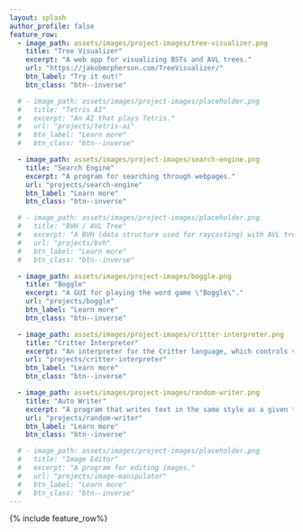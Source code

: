 ```yaml
---
layout: splash
author_profile: false
feature_row:
  - image_path: assets/images/project-images/tree-visualizer.png
    title: "Tree Visualizer"
    excerpt: "A web app for visualizing BSTs and AVL trees."
    url: "https://jakobmcpherson.com/TreeVisualizer/"
    btn_label: "Try it out!"
    btn_class: "btn--inverse"

  # - image_path: assets/images/project-images/placeholder.png
  #   title: "Tetris AI"
  #   excerpt: "An AI that plays Tetris."
  #   url: "projects/tetris-ai"
  #   btn_label: "Learn more"
  #   btn_class: "btn--inverse"

  - image_path: assets/images/project-images/search-engine.png
    title: "Search Engine"
    excerpt: "A program for searching through webpages."
    url: "projects/search-engine"
    btn_label: "Learn more"
    btn_class: "btn--inverse"

  # - image_path: assets/images/project-images/placeholder.png
  #   title: "BVH / AVL Tree"
  #   excerpt: "A BVH (data structure used for raycasting) with AVL tree properties."
  #   url: "projects/bvh"
  #   btn_label: "Learn more"
  #   btn_class: "btn--inverse"

  - image_path: assets/images/project-images/boggle.png
    title: "Boggle"
    excerpt: "A GUI for playing the word game \"Boggle\"."
    url: "projects/boggle"
    btn_label: "Learn more"
    btn_class: "btn--inverse"

  - image_path: assets/images/project-images/critter-interpreter.png
    title: "Critter Interpreter"
    excerpt: "An interpreter for the Critter language, which controls virtual critters."
    url: "projects/critter-interpreter"
    btn_label: "Learn more"
    btn_class: "btn--inverse"

  - image_path: assets/images/project-images/random-writer.png
    title: "Auto Writer"
    excerpt: "A program that writes text in the same style as a given text."
    url: "projects/random-writer"
    btn_label: "Learn more"
    btn_class: "btn--inverse"

  # - image_path: assets/images/project-images/placeholder.png
  #   title: "Image Editor"
  #   excerpt: "A program for editing images."
  #   url: "projects/image-manipulator"
  #   btn_label: "Learn more"
  #   btn_class: "btn--inverse"
---
```


{% include feature_row%}